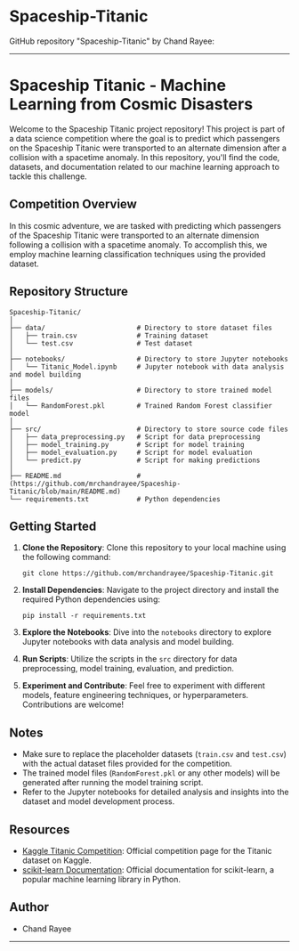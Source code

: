 # Spaceship-Titanic

GitHub repository "Spaceship-Titanic" by Chand Rayee:

---

# Spaceship Titanic - Machine Learning from Cosmic Disasters

Welcome to the Spaceship Titanic project repository! This project is part of a data science competition where the goal is to predict which passengers on the Spaceship Titanic were transported to an alternate dimension after a collision with a spacetime anomaly. In this repository, you'll find the code, datasets, and documentation related to our machine learning approach to tackle this challenge.

## Competition Overview

In this cosmic adventure, we are tasked with predicting which passengers of the Spaceship Titanic were transported to an alternate dimension following a collision with a spacetime anomaly. To accomplish this, we employ machine learning classification techniques using the provided dataset.

## Repository Structure

```
Spaceship-Titanic/
│
├── data/                       # Directory to store dataset files
│   ├── train.csv               # Training dataset
│   └── test.csv                # Test dataset
│
├── notebooks/                  # Directory to store Jupyter notebooks
│   └── Titanic_Model.ipynb     # Jupyter notebook with data analysis and model building
│
├── models/                     # Directory to store trained model files
│   └── RandomForest.pkl        # Trained Random Forest classifier model
│
├── src/                        # Directory to store source code files
│   ├── data_preprocessing.py   # Script for data preprocessing
│   ├── model_training.py       # Script for model training
│   ├── model_evaluation.py     # Script for model evaluation
│   └── predict.py              # Script for making predictions
│
├── README.md                   # (https://github.com/mrchandrayee/Spaceship-Titanic/blob/main/README.md)
└── requirements.txt            # Python dependencies
```

## Getting Started

1. **Clone the Repository**: Clone this repository to your local machine using the following command:
   ```
   git clone https://github.com/mrchandrayee/Spaceship-Titanic.git
   ```

2. **Install Dependencies**: Navigate to the project directory and install the required Python dependencies using:
   ```
   pip install -r requirements.txt
   ```

3. **Explore the Notebooks**: Dive into the `notebooks` directory to explore Jupyter notebooks with data analysis and model building.

4. **Run Scripts**: Utilize the scripts in the `src` directory for data preprocessing, model training, evaluation, and prediction.

5. **Experiment and Contribute**: Feel free to experiment with different models, feature engineering techniques, or hyperparameters. Contributions are welcome!

## Notes

- Make sure to replace the placeholder datasets (`train.csv` and `test.csv`) with the actual dataset files provided for the competition.
- The trained model files (`RandomForest.pkl` or any other models) will be generated after running the model training script.
- Refer to the Jupyter notebooks for detailed analysis and insights into the dataset and model development process.

## Resources

- [Kaggle Titanic Competition](https://www.kaggle.com/c/titanic): Official competition page for the Titanic dataset on Kaggle.
- [scikit-learn Documentation](https://scikit-learn.org/stable/documentation.html): Official documentation for scikit-learn, a popular machine learning library in Python.

## Author

- Chand Rayee

---

